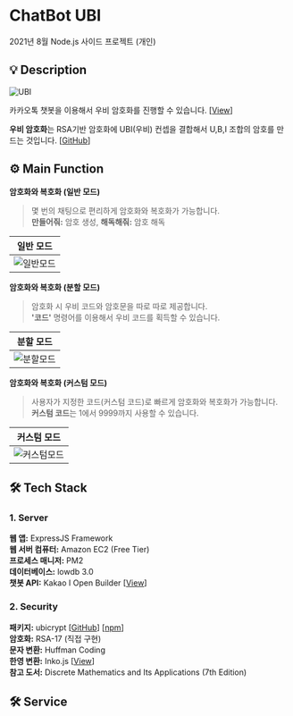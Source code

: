 # ChatBot UBI
2021년 8월 Node.js 사이드 프로젝트 (개인)

## 💡 Description
![UBI](https://user-images.githubusercontent.com/52392658/174422766-5777b24a-be9d-4427-9e0e-b7386e6268e9.png)

카카오톡 챗봇을 이용해서 우비 암호화를 진행할 수 있습니다. [[View](https://shacoding.com/2021/12/20/%ec%9a%b0%eb%a6%ac%eb%a7%8c%ec%9d%98-%eb%b9%84%eb%b0%80%ec%bd%94%eb%93%9c-ubi-%ec%95%94%ed%98%b8%ed%99%94/)]

**우비 암호화**는 RSA기반 암호화에 UBI(우비) 컨셉을 결합해서 U,B,I 조합의 암호를 만드는 것입니다. [[GitHub](https://github.com/SkiddieAhn/Project-UBI-Encryption)]


## ⚙ Main Function
**암호화와 복호화 (일반 모드)**

> 몇 번의 채팅으로 편리하게 암호화와 복호화가 가능합니다. <br>
> **만들어줘:** 암호 생성, **해독해줘:** 암호 해독
 
| 일반 모드                                                                                             |
|----------------------------------------------------------------------------------------------------------------------|
|![일반모드](https://user-images.githubusercontent.com/52392658/174423746-32935781-b166-42e2-8944-6be19e7dd7e0.gif) | 


**암호화와 복호화 (분할 모드)**

> 암호화 시 우비 코드와 암호문을 따로 따로 제공합니다. <br>
> **'코드'** 명령어를 이용해서 우비 코드를 획득할 수 있습니다.
 
| 분할 모드                                                                                             |
|----------------------------------------------------------------------------------------------------------------------|
|![분할모드](https://user-images.githubusercontent.com/52392658/174423744-1c244c26-30c2-42ac-b1c5-22327fc063be.gif)|

**암호화와 복호화 (커스텀 모드)**

> 사용자가 지정한 코드(커스텀 코드)로 빠르게 암호화와 복호화가 가능합니다.<br>
> **커스텀 코드**는 1에서 9999까지 사용할 수 있습니다.
 
| 커스텀 모드                                                                                            |
|----------------------------------------------------------------------------------------------------------------------|
|![커스텀모드](https://user-images.githubusercontent.com/52392658/174423747-f3244cf8-5a6e-4d69-9222-0f20fd35edd5.gif) |

## 🛠 Tech Stack

### 1. Server
<strong>웹 앱:</strong> ExpressJS Framework<br>
<strong>웹 서버 컴퓨터:</strong> Amazon EC2 (Free Tier)<br>
<strong>프로세스 매니저:</strong> PM2<br>
<strong>데이터베이스:</strong> lowdb 3.0<br>
<strong>챗봇 API:</strong> Kakao I Open Builder [[View](https://i.kakao.com/)]<br>

### 2. Security
<strong>패키지:</strong> ubicrypt [[GitHub](https://github.com/SkiddieAhn/Project-UBI-Encryption)] [[npm](https://npm.io/package/ubicrypt)]<br>
<strong>암호화:</strong> RSA-17 (직접 구현)<br>
<strong>문자 변환:</strong> Huffman Coding<br>
<strong>한영 변환:</strong> Inko.js [[View](https://github.com/738/inko)]<br>
<strong>참고 도서:</strong> Discrete Mathematics and Its Applications (7th Edition)<br>

## 🛠 Service
